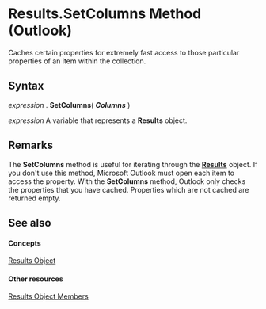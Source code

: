 
# Results.SetColumns Method (Outlook)

Caches certain properties for extremely fast access to those particular properties of an item within the collection. 


## Syntax

 _expression_ . **SetColumns**( **_Columns_** )

 _expression_ A variable that represents a **Results** object.


## Remarks

The  **SetColumns** method is useful for iterating through the **[Results](59057f6f-8f6d-eed0-c945-240b9593b7ea.md)** object. If you don't use this method, Microsoft Outlook must open each item to access the property. With the **SetColumns** method, Outlook only checks the properties that you have cached. Properties which are not cached are returned empty.


## See also


#### Concepts


[Results Object](59057f6f-8f6d-eed0-c945-240b9593b7ea.md)
#### Other resources


[Results Object Members](650f59fb-0dbd-3f5f-b289-2dfe9e33c20e.md)
